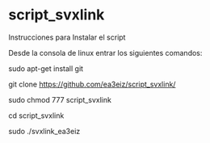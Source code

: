 # script_svxlink
Instrucciones para Instalar el script

Desde la consola de linux entrar los siguientes comandos:

sudo apt-get install git

git clone https://github.com/ea3eiz/script_svxlink/

sudo chmod 777 script_svxlink

cd script_svxlink

sudo ./svxlink_ea3eiz
